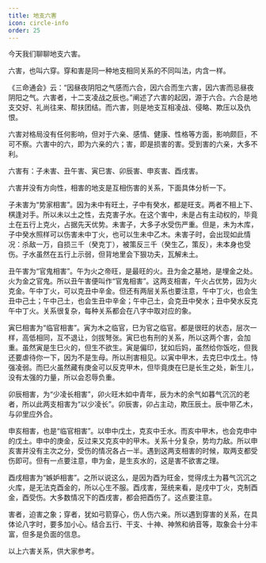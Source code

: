 ```yaml
---
title: 地支六害
icon: circle-info
order: 25
---
```


今天我们聊聊地支六害。

六害，也叫六穿。穿和害是同一种地支相同关系的不同叫法，内含一样。

《三命通会》云：“因昼夜阴阳之气感而六合，因六合而生六害，因六害而忌昼夜阴阳之气。六害者，十二支凌战之辰也。”阐述了六害的起因，源于六合。六合是地支交好、礼尚往来、帮扶团结。而六害，则是地支互相凌战、侵略、欺压以及仇恨。

六害对格局没有任何影响，但对于六亲、感情、健康、性格等方面，影响颇巨，不可不察。六害中的六，即为六亲的六；害，即是损害的害。受到害的六亲，大多不利。

六害有：子未害、丑午害、寅巳害、卯辰害、申亥害、酉戌害。

六害并没有方向性，相害的地支是互相伤害的关系，下面具体分析一下。

子未害为“势家相害”。因为未中有旺土，子中有癸水，都是旺支。两者不相上下、棋逢对手。所以未以土之性，去克害子水。在这个害中，未是占有主动权的，毕竟土在五行上克火，占据先天优势。未害子，大多子水受伤严重。但是，未为木库，子中癸水照样可以伤害未中丁火，也可以生未中乙木。未害子时，会出现如此情况：杀敌一万，自损三千（癸克丁），被策反三千（癸生乙，策反），未本身也受伤。子水虽然在五行上示弱，但背地里会下狠功夫，瓦解未土。

丑午害为“官鬼相害”。午为火之帝旺，是最旺的火。丑为金之墓地，是埋金之处。火为金之官鬼。所以丑午害便叫作“官鬼相害”。这两支相害，午火占优势，因为火克金。午中丁火，可以克丑中辛金。但还有两层关系也要注意，午中丁火，也会生丑中己土；午中己土，也会生丑中辛金；午中己土，会克丑中癸水；丑中癸水反克午中丁火。关系很复杂，每种关系都会在八字中取对应的象。

寅巳相害为“临官相害”。寅为木之临官，巳为官之临官。都是很旺的状态，层次一样，高低相同，互不退让，剑拔弩张。寅巳也有刑的关系，所以这两个害，会加重。虽然寅是生巳火的，但生不欲生。寅是偏印，犹如后妈，虽然给你饭吃，但我还要虐待你一下，因为不是生母。所以刑害相见。以寅中甲木，去克巳中戊土。恃强凌弱。而巳火虽然藏有庚金可以反克甲木，但毕竟庚在巳是长生之处，新生儿，没有太强的力量，所以会忍辱负重。

卯辰相害，为“少凌长相害”，卯火旺木如中青年，辰为木的余气如暮气沉沉的老者，所以此两支相害为“以少凌长”。卯辰害，卯占主动，欺压辰土。辰中带乙木，与卯里应外合。

申亥相害，也是“临官相害”。以申中戊土，克亥中壬水。而亥中甲木，也会克申中的戊土。申中的庚金，反过来又克亥中的甲木。关系十分复杂，势均力敌。所以申亥害并没有主次之分，受伤的情况各占一半。遇到这两支相害的时候，取两支都受伤即可。但有一点要注意，申为金，是生亥水的，这是害不欲害之理。

酉戌相害为“嫉妒相害”。之所以说这么，是因为酉为旺金，觉得戌土为暮气沉沉之火库，是无法克酉金的，所以心生不服。酉戌害，笼统来看，是戌中丁火，克制酉金，酉受伤。大多数情况下的酉戌害，都会把酉伤了。这点要注意。

害者，迫害之象；穿者，犹如弓箭穿心，伤人伤六亲。所以遇到穿害的关系，在具体论八字时，要多加小心。结合五行、干支、十神、神煞和纳音等，取象会十分丰富，但多是负面的信息。

以上六害关系，供大家参考。


